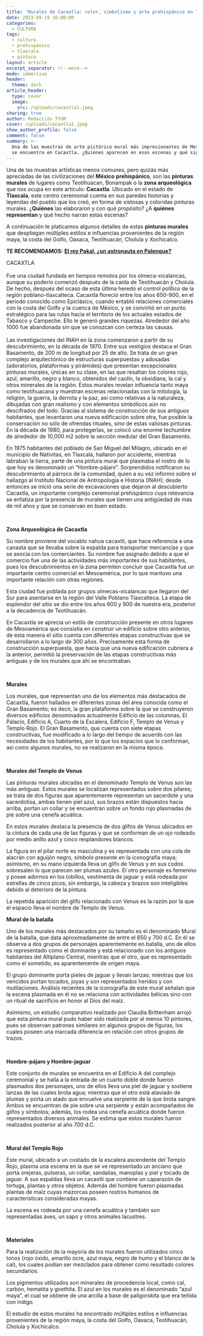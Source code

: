 ```yaml
---
title: 'Murales de Cacaxtla: color, simbolismo y arte prehispánico en Tlaxcala'
date: 2023-09-19 16:00:00
categories:
  - CULTURA
tags:
  - cultura
  - prehispánico
  - tlaxcala
  - pintura
layout: article
excerpt_separator: <!--more-->
mode: immersive
header:
  theme: dark
article_header:
  type: cover
  image:
    src: /uploads/cacaxtla1.jpeg
sharing: true
author: Redacción TYSM
cover: /uploads/cacaxtla1.jpeg
show_author_profile: false
comment: false
summary: >-
  Una de las muestras de arte pictórico mural más impresionantes de Mesoamérica
  se encuentra en Cacaxtla. ¿Quiénes aparecen en esas escenas y qué significan?
---
```

Una de las muestras artísticas menos comunes, pero quizás más apreciadas de las civilizaciones del **México** **prehispánico**, son las **pinturas murales** de lugares como Teotihuacan, Bonampak o la **zona arqueológica** que nos ocupa en este artículo: **Cacaxtla**. Ubicado en el estado de **Tlaxcala**, este centro ceremonial cuenta en sus paredes historias y leyendas del pueblo que los creó, en forma de vistosas y coloridas pinturas murales. ¿**Quiénes** las elaboraron y con qué propósito? ¿A **quiénes representan** y qué hecho narran estas escenas?

A continuación te platicamos algunos detalles de estas **pinturas murales** que despliegan múltiples estilos e influencias provenientes de la región maya, la costa del Golfo, Oaxaca, Teotihuacán, Cholula y Xochicalco.

**TE RECOMENDAMOS:** [**El rey Pakal, ¿un astronauta en Palenque?**](https://blog.tonoysumariachi.com/historia/2023/09/21/el-rey-pakal-un-astronauta-en-palenque.html)

CACAXTLA<br><br>Fue una ciudad fundada en tiempos remotos por los olmeca-xicalancas, aunque su poderío comenzó después de la caída de Teotihuacán y Cholula. De hecho, después del ocaso de esta última heredó el control político de la región poblano-tlaxcalteca. Cacaxtla floreció entre los años 650-900, en el periodo conocido como Epiclásico, cuando entabló relaciones comerciales con la costa del Golfo y la cuenca de México, y se convirtió en un punto estratégico para las rutas hacia el territorio de los actuales estados de Tabasco y Campeche. Ello le generó grandes riquezas. Alrededor del año 1000 fue abandonada sin que se conozcan con certeza las causas.<br><br>Las investigaciones del INAH en la zona comenzaron a partir de su descubrimiento, en la década de 1970. Entre sus vestigios destaca el Gran Basamento, de 200 m de longitud por 25 de alto. Se trata de un gran complejo arquitectónico de estructuras superpuestas y adosadas (adoratorios, plataformas y pirámides) que presentan excepcionales pinturas murales, únicas en su clase, en las que resaltan los colores rojo, azul, amarillo, negro y blanco, obtenidos del caolín, la obsidiana, la cal y otros minerales de la región. Estos murales revelan influencia tanto maya como teotihuacana y muestran escenas relacionadas con la mitología, la religión, la guerra, la derrota y la paz, así como relativas a la naturaleza, dibujadas con gran realismo y con elementos simbólicos aún no descifrados del todo. Gracias al sistema de construcción de sus antiguos habitantes, que levantaron una nueva edificación sobre otra, fue posible la conservación no sólo de ofrendas rituales, sino de estas valiosas pinturas. En la década de 1980, para protegerlas, se colocó una enorme techumbre de alrededor de 10,000 m2 sobre la sección medular del Gran Basamento.

En 1975 habitantes del poblado de San Miguel del Milagro, ubicado en el municipio de Nativitas, en Tlaxcala, hallaron por accidente, mientras labraban la tierra, parte de una pintura mural que plasmaba el rostro de lo que hoy es denominado un “Hombre-pájaro”. Sorprendidos notificaron su descubrimiento al párroco de la comunidad, quien a su vez informó sobre el hallazgo al Instituto Nacional de Antropología e Historia (INAH); desde entonces se inició una serie de excavaciones que dejaron al descubierto Cacaxtla, un importante complejo ceremonial prehispánico cuya relevancia se enfatiza por la presencia de murales que tienen una antigüedad de más de mil años y que se conservan en buen estado.

&nbsp;

**Zona Arqueológica de Cacaxtla**

Su nombre proviene del vocablo nahua cacaxtli, que hace referencia a una canasta que se llevaba sobre la espalda para transportar mercancías y que se asocia con los comerciantes. Su nombre fue asignado debido a que el comercio fue una de las actividades más importantes de sus habitantes, pues los descubrimientos en la zona permiten concluir que Cacaxtla fue un importante centro comercial en Mesoamérica, por lo que mantuvo una importante relación con otras regiones.

Esta ciudad fue poblada por grupos olmecas-xicalancas que llegaron del Sur para asentarse en la región del Valle Poblano Tlaxcalteca. La etapa de esplendor del sitio se dio entre los años 600 y 900 de nuestra era, posterior a la decadencia de Teotihuacán.

En Cacaxtla se aprecia un estilo de construcción presente en otros lugares de Mesoamérica que consistía en construir un edificio sobre otro anterior, de esta manera el sitio cuenta con diferentes etapas constructivas que se desarrollaron a lo largo de 300 años. Precisamente esta forma de construcción superpuesta, que hacía que una nueva edificación cubriera a la anterior, permitió la preservación de las etapas constructivas más antiguas y de los murales que ahí se encontraban.

&nbsp;

**Murales**

Los murales, que representan uno de los elementos más destacados de Cacaxtla, fueron hallados en diferentes zonas del área conocida como el Gran Basamento; es decir, la gran plataforma sobre la que se construyeron diversos edificios denominados actualmente Edificio de las columnas, El Palacio, Edificio A, Cuarto de la Escalera, Edificio F, Templo de Venus y Templo Rojo. El Gran Basamento, que cuenta con siete etapas constructivas, fue modificado a lo largo del tiempo de acuerdo con las necesidades de los habitantes, por lo que los espacios que lo conforman, así como algunos murales, no se realizaron en la misma época.

&nbsp;

**Murales del Templo de Venus**

Las pinturas murales ubicadas en el denominado Templo de Venus son las más antiguas. Estos murales se localizan representados sobre dos pilares; se trata de dos figuras que aparentemente representan un sacerdote y una sacerdotisa, ambas tienen piel azul, sus brazos están dispuestos hacia arriba, portan un collar y se encuentran sobre un fondo rojo plasmadas de pie sobre una cenefa acuática.

En estos murales destaca la presencia de dos glifos de Venus ubicados en la cintura de cada una de las figuras y que se conforman de un ojo rodeado por medio anillo azul y cinco resplandores blancos.

La figura en el pilar norte es masculina y es representada con una cola de alacrán con aguijón negro, símbolo presente en la iconografía maya; asimismo, en su mano izquierda lleva un glifo de Venus y en sus codos sobresalen lo que parecen ser plumas azules. El otro personaje es femenino y posee adornos en los tobillos, vestimenta de jaguar y está rodeada por estrellas de cinco picos; sin embargo, la cabeza y brazos son inteligibles debido al deterioro de la pintura.

La repetida aparición del glifo relacionado con Venus es la razón por la que el espacio lleva el nombre de Templo de Venus.

**Mural de la batalla**

Uno de los murales más destacados por su tamaño es el denominado Mural de la batalla, que data aproximadamente de entre el 650 y 700 d.C. En él se observa a dos grupos de personajes aparentemente en batalla, uno de ellos es representado como el dominante y está relacionado con los antiguos habitantes del Altiplano Central, mientras que el otro, que es representado como el sometido, es aparentemente de origen maya.

El grupo dominante porta pieles de jaguar y llevan lanzas; mientras que los vencidos portan tocados, joyas y son representados heridos y con mutilaciones. Análisis recientes de la iconografía de este mural señalan que la escena plasmada en él no se relaciona con actividades bélicas sino con un ritual de sacrificio en honor al Dios del maíz.

Asimismo, un estudio comparativo realizado por Claudia Brittenham arrojó que esta pintura mural pudo haber sido realizada por al menos 10 pintores, pues se observan patrones similares en algunos grupos de figuras, los cuales poseen una marcada diferencia en relación con otros grupos de trazos.

&nbsp;

**Hombre-pájaro y Hombre-jaguar**

Este conjunto de murales se encuentra en el Edificio A del complejo ceremonial y se halla a la entrada de un cuarto doble donde fueron plasmados dos personajes, uno de ellos lleva una piel de jaguar y sostiene lanzas de las cuales brota agua; mientras que el otro está ataviado de plumas y porta un atado que envuelve una serpiente de la que brota sangre. Ambos se encuentran de pie sobre una serpiente y están acompañados de glifos y símbolos; además, los rodea una cenefa acuática donde fueron representados diversos animales. Se estima que estos murales fueron realizados posterior al año 700 d.C.

&nbsp;

**Mural del Templo Rojo**

Este mural, ubicado a un costado de la escalera ascendente del Templo Rojo, plasma una escena en la que se ve representado un anciano que porta orejeras, pulseras, un collar, sandalias, manoplas y piel y tocado de jaguar. A sus espaldas lleva un cacaxtli que contiene un caparazón de tortuga, plantas y otros objetos. Además del hombre fueron plasmadas plantas de maíz cuyas mazorcas poseen rostros humanos de características consideradas mayas.

La escena es rodeada por una cenefa acuática y también son representadas aves, un sapo y otros animales lacustres.

&nbsp;

**Materiales**

Para la realización de la mayoría de los murales fueron utilizados cinco tonos (rojo óxido, amarillo ocre, azul maya, negro de humo y el blanco de la cal), los cuales podían ser mezclados para obtener como resultado colores secundarios.

Los pigmentos utilizados son minerales de procedencia local, como cal, carbón, hematita y goethita. El azul en los murales es el denominado “azul maya”, el cual se obtiene de una arcilla a base de paligorskita que era teñida con índigo.

El estudio de estos murales ha encontrado múltiples estilos e influencias provenientes de la región maya, la costa del Golfo, Oaxaca, Teotihuacán, Cholula y Xochicalco.